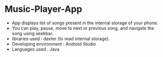 # Music-Player-App
- App displays list of songs present in the internal storage of your phone.
- You can play, pause, move to next or previous song, and navigate the song using seekbar.
- libraries used : dexter (to read internal storage).
- Developing environment : Android Studio
- Languages used : Java

